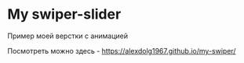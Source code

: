 # My swiper-slider

Пример моей верстки с анимацией

Посмотреть можно здесь - https://alexdolg1967.github.io/my-swiper/
